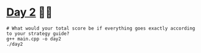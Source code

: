 # [Day 2](https://adventofcode.com/2022/day/2) :gift::gift:

```shell
# What would your total score be if everything goes exactly according to your strategy guide?
g++ main.cpp -o day2
./day2
```
